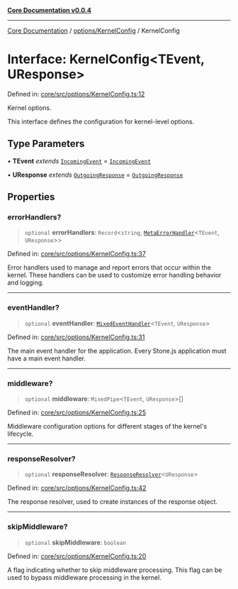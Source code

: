 [**Core Documentation v0.0.4**](../../../README.md)

***

[Core Documentation](../../../modules.md) / [options/KernelConfig](../README.md) / KernelConfig

# Interface: KernelConfig\<TEvent, UResponse\>

Defined in: [core/src/options/KernelConfig.ts:12](https://github.com/stonemjs/core/blob/d2167ff53d508d3a75c05f0cf962180518d3e061/src/options/KernelConfig.ts#L12)

Kernel options.

This interface defines the configuration for kernel-level options.

## Type Parameters

• **TEvent** *extends* [`IncomingEvent`](../../../events/IncomingEvent/classes/IncomingEvent.md) = [`IncomingEvent`](../../../events/IncomingEvent/classes/IncomingEvent.md)

• **UResponse** *extends* [`OutgoingResponse`](../../../events/OutgoingResponse/classes/OutgoingResponse.md) = [`OutgoingResponse`](../../../events/OutgoingResponse/classes/OutgoingResponse.md)

## Properties

### errorHandlers?

> `optional` **errorHandlers**: `Record`\<`string`, [`MetaErrorHandler`](../../../declarations/interfaces/MetaErrorHandler.md)\<`TEvent`, `UResponse`\>\>

Defined in: [core/src/options/KernelConfig.ts:37](https://github.com/stonemjs/core/blob/d2167ff53d508d3a75c05f0cf962180518d3e061/src/options/KernelConfig.ts#L37)

Error handlers used to manage and report errors that occur within the kernel.
These handlers can be used to customize error handling behavior and logging.

***

### eventHandler?

> `optional` **eventHandler**: [`MixedEventHandler`](../../../declarations/type-aliases/MixedEventHandler.md)\<`TEvent`, `UResponse`\>

Defined in: [core/src/options/KernelConfig.ts:31](https://github.com/stonemjs/core/blob/d2167ff53d508d3a75c05f0cf962180518d3e061/src/options/KernelConfig.ts#L31)

The main event handler for the application.
Every Stone.js application must have a main event handler.

***

### middleware?

> `optional` **middleware**: `MixedPipe`\<`TEvent`, `UResponse`\>[]

Defined in: [core/src/options/KernelConfig.ts:25](https://github.com/stonemjs/core/blob/d2167ff53d508d3a75c05f0cf962180518d3e061/src/options/KernelConfig.ts#L25)

Middleware configuration options for different stages of the kernel's lifecycle.

***

### responseResolver?

> `optional` **responseResolver**: [`ResponseResolver`](../../../declarations/type-aliases/ResponseResolver.md)\<`UResponse`\>

Defined in: [core/src/options/KernelConfig.ts:42](https://github.com/stonemjs/core/blob/d2167ff53d508d3a75c05f0cf962180518d3e061/src/options/KernelConfig.ts#L42)

The response resolver, used to create instances of the response object.

***

### skipMiddleware?

> `optional` **skipMiddleware**: `boolean`

Defined in: [core/src/options/KernelConfig.ts:20](https://github.com/stonemjs/core/blob/d2167ff53d508d3a75c05f0cf962180518d3e061/src/options/KernelConfig.ts#L20)

A flag indicating whether to skip middleware processing.
This flag can be used to bypass middleware processing in the kernel.
